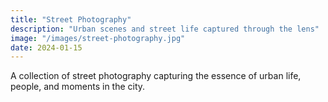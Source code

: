 ```yaml
---
title: "Street Photography"
description: "Urban scenes and street life captured through the lens"
image: "/images/street-photography.jpg"
date: 2024-01-15
---
```


A collection of street photography capturing the essence of urban life, people, and moments in the city. 